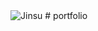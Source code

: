 <img alt="Jinsu" src="https://img.shields.io/badge/Created%20by-Jinsu-gray.svg?style=flat&colorA=E1523D&colorB=gray" />
# portfolio

